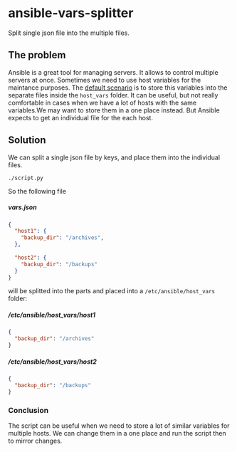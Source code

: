 # ansible-vars-splitter
Split single json file into the multiple files.

## The problem
Ansible is a great tool for managing servers. It allows to control multiple servers at once. Sometimes we need to use host variables for the maintance purposes. The [default scenario](http://docs.ansible.com/ansible/playbooks_variables.html) is to store this variables into the separate files inside the `host_vars` folder. It can be useful, but not really comfortable in cases when we have a lot of hosts with the same variables.We may want to store them in a one place instead. But Ansible expects to get an individual file for the each host.

## Solution
We can split a single json file by keys, and place them into the individual files.

`./script.py`

So the following file
##### vars.json
```json
{
  "host1": {
    "backup_dir": "/archives",
  },
  
  "host2": {
    "backup_dir": "/backups"
  }
}
```

will be splitted into the parts and placed into a `/etc/ansible/host_vars` folder:

##### /etc/ansible/host_vars/host1
```json
{
  "backup_dir": "/archives"
}
```

##### /etc/ansible/host_vars/host2
```json
{
  "backup_dir": "/backups"
}
```

### Conclusion
The script can be useful when we need to store a lot of similar variables for multiple hosts. We can change them in a one place and run the script then to mirror changes. 
